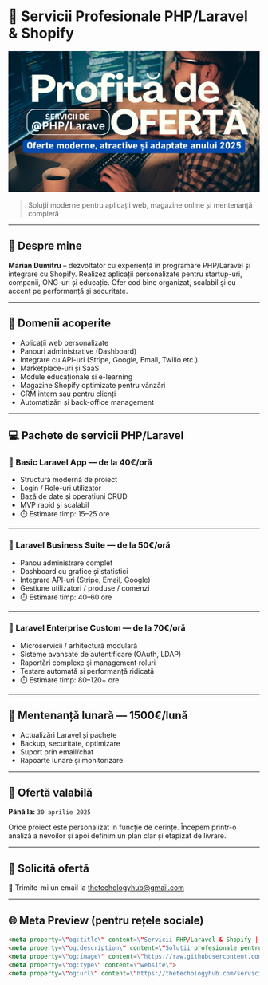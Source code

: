 # 💼 Servicii Profesionale PHP/Laravel & Shopify

![Servicii PHP Laravel](https://raw.githubusercontent.com/TheTechology/serviciiPHP-Laravel/main/OFERTA%20PHPLaravel.png)

> Soluții moderne pentru aplicații web, magazine online și mentenanță completă

---

## 📌 Despre mine

**Marian Dumitru** – dezvoltator cu experiență în programare PHP/Laravel și integrare cu Shopify. Realizez aplicații personalizate pentru startup-uri, companii, ONG-uri și educație. Ofer cod bine organizat, scalabil și cu accent pe performanță și securitate.

---

## 🧰 Domenii acoperite

- Aplicații web personalizate
- Panouri administrative (Dashboard)
- Integrare cu API-uri (Stripe, Google, Email, Twilio etc.)
- Marketplace-uri și SaaS
- Module educaționale și e-learning
- Magazine Shopify optimizate pentru vânzări
- CRM intern sau pentru clienți
- Automatizări și back-office management

---

## 💻 Pachete de servicii PHP/Laravel

### 🔹 Basic Laravel App — **de la 40€/oră**
- Structură modernă de proiect
- Login / Role-uri utilizator
- Bază de date și operațiuni CRUD
- MVP rapid și scalabil
- ⏱️ Estimare timp: 15–25 ore

---

### 🔸 Laravel Business Suite — **de la 50€/oră**
- Panou administrare complet
- Dashboard cu grafice și statistici
- Integrare API-uri (Stripe, Email, Google)
- Gestiune utilizatori / produse / comenzi
- ⏱️ Estimare timp: 40–60 ore

---

### 🔺 Laravel Enterprise Custom — **de la 70€/oră**
- Microservicii / arhitectură modulară
- Sisteme avansate de autentificare (OAuth, LDAP)
- Raportări complexe și management roluri
- Testare automată și performanță ridicată
- ⏱️ Estimare timp: 80–120+ ore

---

## 🔧 Mentenanță lunară — **1500€/lună**
- Actualizări Laravel și pachete
- Backup, securitate, optimizare
- Suport prin email/chat
- Rapoarte lunare și monitorizare

---

## 📅 Ofertă valabilă

**Până la:** `30 aprilie 2025`

Orice proiect este personalizat în funcție de cerințe. Începem printr-o analiză a nevoilor și apoi definim un plan clar și etapizat de livrare.

---

## 📩 Solicită ofertă

📧 Trimite-mi un email la [thetechologyhub@gmail.com](mailto:thetechologyhub@gmail.com?subject=Doresc%20mai%20multe%20informații%20legat%20de%20serviciile%20de%20programare%20in%20PHP/Laravel)

---

## 🌐 Meta Preview (pentru rețele sociale)

```html
<meta property=\"og:title\" content=\"Servicii PHP/Laravel & Shopify | TheTechologyHub\">
<meta property=\"og:description\" content=\"Soluții profesionale pentru aplicații web, CRM, SaaS, magazine online și mentenanță. Proiecte livrate rapid și optimizat.\">
<meta property=\"og:image\" content=\"https://raw.githubusercontent.com/TheTechology/serviciiPHP-Laravel/main/OFERTA%20PHPLaravel.png\">
<meta property=\"og:type\" content=\"website\">
<meta property=\"og:url\" content=\"https://thetechologyhub.com/servicii\">
